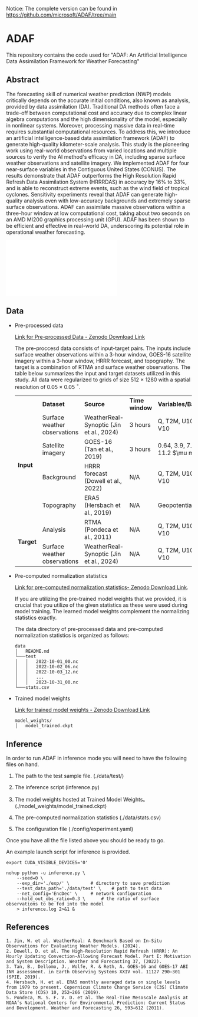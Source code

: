 Notice: The complete version can be found in https://github.com/microsoft/ADAF/tree/main

# ADAF

This repository contains the code used for "ADAF: An Artificial Intelligence Data Assimilation Framework for Weather Forecasting"

## Abstract
The forecasting skill of numerical weather prediction (NWP) models critically depends on the accurate initial conditions, also known as analysis, provided by data assimilation (DA).
Traditional DA methods often face a trade-off between computational cost and accuracy due to complex linear algebra computations and the high dimensionality of the model, especially in nonlinear systems. Moreover, processing massive data in real-time requires substantial computational resources. To address this, we introduce an artificial intelligence-based data assimilation framework (ADAF) to generate high-quality kilometer-scale analysis. This study is the pioneering work using real-world observations from varied locations and multiple sources to verify the AI method's efficacy in DA, including sparse surface weather observations and satellite imagery. We implemented ADAF for four near-surface variables in the Contiguous United States (CONUS). The results demonstrate that ADAF outperforms the High Resolution Rapid Refresh Data Assimilation System (HRRRDAS) in accuracy by 16\% to 33\%, and is able to reconstruct extreme events, such as the wind field of tropical cyclones. Sensitivity experiments reveal that ADAF can generate high-quality analysis even with low-accuracy backgrounds and extremely sparse surface observations. ADAF can assimilate massive observations within a three-hour window at low computational cost, taking about two seconds on an AMD MI200 graphics processing unit (GPU). ADAF has been shown to be efficient and effective in real-world DA, underscoring its potential role in operational weather forecasting.

![Figure: Overall framework](/assets/Model_Architecture.pdf)


## Data
- Pre-processed data

  [Link for Pre-processed Data - Zenodo Download Link](https://zenodo.org/records/14020878)

  The pre-proccesd data consists of input-target pairs. The inputs include surface weather observations within a 3-hour window, GOES-16 satellite imagery within a 3-hour window, HRRR forecast, and topography. The target is a combination of RTMA and surface weather observations. The table below summarizes the input and target datasets utilized in this study. All data were regularized to grids of size 512 $\times$ 1280 with a spatial resolution of 0.05 $\times$ 0.05 $^\circ$. 
	<table>
		<tr>
		    <td></td>
		    <td><b>Dataset</b></td>
		    <td><b>Source</b></td>
		    <td><b>Time window</b></td>
		    <td><b>Variables/Bands</b></td>
		</tr>
		<tr>
		    <td rowspan="4"><b>Input</b></td>
		    <td>Surface weather observations</td>
		    <td>WeatherReal-Synoptic (Jin et al., 2024)</td>
		    <td>3 hours</td>
		    <td>Q, T2M, U10, V10</td>  
		</tr>
	 	<tr>
		    <td>Satellite imagery</td>
                    <td>GOES-16 (Tan et al., 2019)</td>
		    <td>3 hours</td>
		    <td>0.64, 3.9, 7.3, 11.2 $\mu m$</td>  
		</tr>
	 	<tr>
		    <td>Background</td>
 		    <td>HRRR forecast (Dowell et al., 2022)</td>
		    <td>N/A</td>
		    <td>Q, T2M, U10, V10</td>  
		</tr>
	 	<tr>
		    <td>Topography</td>
		    <td>ERA5 (Hersbach et al., 2019)</td>
		    <td>N/A</td>
		    <td>Geopotential</td>  
		</tr>
	 	<tr>
		    <td rowspan="2"><b>Target</b></td>
		    <td>Analysis</td>
		    <td>RTMA (Pondeca et al., 2011)</td>
		    <td>N/A</td>
		    <td>Q, T2M, U10, V10</td>  
		</tr>
	 	<tr>
		    <td>Surface weather observations</td>
		    <td>WeatherReal-Synoptic (Jin et al., 2024)</td>
		    <td>N/A</td>
		    <td>Q, T2M, U10, V10</td> 
		</tr>
	</table>

	
- Pre-computed normalization statistics

  [Link for pre-computed normalization statistics- Zenodo Download Link](https://zenodo.org/records/14020879).

  If you are utilizing the pre-trained model weights that we provided, it is crucial that you utilize of the given statistics as these were used during model training. The learned model weights complement the normalizing statistics exactly.
  
  The data directory of pre-processed data and pre-computed normalization statistics is organized as follows:
  ```
  data
  │   README.md
  └───test
  │   │   2022-10-01_00.nc
  │   │   2022-10-02_06.nc
  │   │   2022-10-03_12.nc
  │   │   ...
  │   │   2023-10-31_00.nc
  └───stats.csv
  ```

- Trained model weights

  [Link for trained model weights - Zenodo Download Link](https://zenodo.org/records/14020879)

  ```
  model_weights/
  │   model_trained.ckpt
  ```

## Inference
In order to run ADAF in inference mode you will need to have the following files on hand.

1. The path to the test sample file. (./data/test/)

2. The inference script (inference.py)

3. The model weights hosted at Trained Model Weights。 (./model_weights/model_trained.ckpt)

4. The pre-computed normalization statistics (./data/stats.csv)

5. The configuration file (./config/experiment.yaml)

Once you have all the file listed above you should be ready to go.

An example launch script for inference is provided. 
```shell
export CUDA_VISIBLE_DEVICES='0'

nohup python -u inference.py \
    --seed=0 \
    --exp_dir='./exp/' \ 		# directory to save prediction 
    --test_data_path='./data/test' \ 	# path to test data
    --net_config='EncDec' \		# network configuration
    --hold_out_obs_ratio=0.3 \		# the ratio of surface observations to be fed into the model
    > inference.log 2>&1 &

```



## References

```
1. Jin, W. et al. WeatherReal: A Benchmark Based on In-Situ Observations for Evaluating Weather Models. (2024).
2. Dowell, D. et al. The High-Resolution Rapid Refresh (HRRR): An Hourly Updating Convection-Allowing Forecast Model. Part I: Motivation and System Description. Weather and Forecasting 37, (2022).
3. Tan, B., Dellomo, J., Wolfe, R. & Reth, A. GOES-16 and GOES-17 ABI INR assessment. in Earth Observing Systems XXIV vol. 11127 290–301 (SPIE, 2019).
4. Hersbach, H. et al. ERA5 monthly averaged data on single levels from 1979 to present. Copernicus Climate Change Service (C3S) Climate Data Store (CDS) 10, 252–266 (2019).
5. Pondeca, M. S. F. V. D. et al. The Real-Time Mesoscale Analysis at NOAA’s National Centers for Environmental Prediction: Current Status and Development. Weather and Forecasting 26, 593–612 (2011).
```
